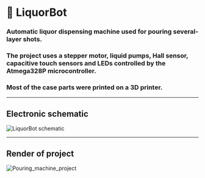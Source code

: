 # 🤖 LiquorBot

### Automatic liquor dispensing machine  used for pouring several-layer shots.<br> 
### The project uses a stepper motor, liquid pumps, Hall sensor, capacitive touch sensors and LEDs controlled by the Atmega328P microcontroller. <br>
### Most of the case parts were printed on a 3D printer.
---
## Electronic schematic <br> 
![LiquorBot schematic](https://github.com/user-attachments/assets/3b4cce25-41d4-408c-8242-f3e39bccc689)

---
## Render of project <br>

![Pouring_machine_project](https://github.com/lgorro/shots_pouring_machine/assets/115094304/93e39c4a-c4e8-4545-a2ee-3b41bace849d)

